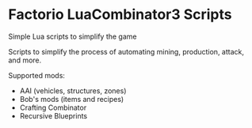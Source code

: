 # Factorio LuaCombinator3 Scripts
 Simple Lua scripts to simplify the game

Scripts to simplify the process of automating mining, production, attack, and more.

Supported mods:
* AAI (vehicles, structures, zones)
* Bob's mods (items and recipes)
* Crafting Combinator
* Recursive Blueprints
